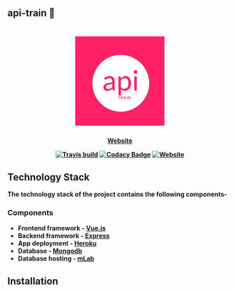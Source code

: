 ## api-train 🚂
<h1 align="center">
	<img
		width="200"
		alt="api-Train"
		src="https://raw.githubusercontent.com/mukulkhanna/api-train/master/web/static/six.jpg">
</h1>

<p align="center">
	<strong>
		<a href="https://api-train.herokuapp.com">Website</a>
</p>

<p align="center">
	<a href="https://travis-ci.org/mukulkhanna/api-train"><img
		alt="Travis build"
		src="https://travis-ci.org/mukulkhanna/api-train.svg?branch=master"></a>
	<a href="https://app.codacy.com/app/mukulkhanna/api-train?utm_source=github.com&utm_medium=referral&utm_content=mukulkhanna/api-train&utm_campaign=Badge_Grade_Dashboard"><img
		alt="Codacy Badge"
		src="https://api.codacy.com/project/badge/Grade/da52dd8a314c4c838336effc49c11be9"></a>
	<a href="https://api-train.herokuapp.com"><img
		alt="Website"
		src="https://img.shields.io/badge/webiste-live-brightgreen.svg?style=flat-square"></a>
</p>


## Technology Stack

The technology stack of the project contains the following components-

### Components

* Frontend framework - [Vue.js](https://vuejs.org/)
* Backend framework - [Express](https://expressjs.com/)
* App deployment - [Heroku](https://heroku.com)
* Database - [Mongodb](https://www.mongodb.com/)
* Database hosting - [mLab](https://mlab.com/)

## Installation
